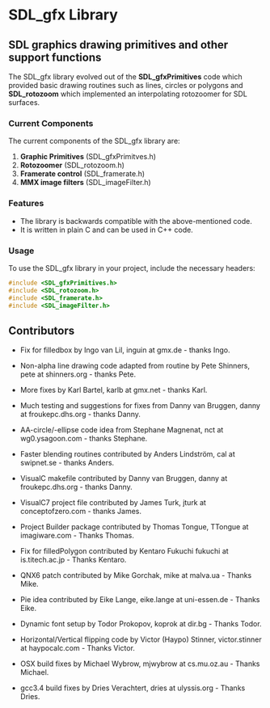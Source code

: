 
# SDL_gfx Library

## SDL graphics drawing primitives and other support functions

The SDL_gfx library evolved out of the **SDL_gfxPrimitives** code which provided basic drawing routines such as lines, circles or polygons and **SDL_rotozoom** which implemented an interpolating rotozoomer for SDL surfaces.

### Current Components

The current components of the SDL_gfx library are:

1. **Graphic Primitives** (SDL_gfxPrimitves.h)
2. **Rotozoomer** (SDL_rotozoom.h)
3. **Framerate control** (SDL_framerate.h)
4. **MMX image filters** (SDL_imageFilter.h)

### Features

- The library is backwards compatible with the above-mentioned code.
- It is written in plain C and can be used in C++ code.

### Usage

To use the SDL_gfx library in your project, include the necessary headers:

```c
#include <SDL_gfxPrimitives.h>
#include <SDL_rotozoom.h>
#include <SDL_framerate.h>
#include <SDL_imageFilter.h>
```

## Contributors
* Fix for filledbox by Ingo van Lil, inguin at gmx.de - thanks Ingo.

* Non-alpha line drawing code adapted from routine by Pete Shinners, pete at shinners.org - thanks Pete.

* More fixes by Karl Bartel, karlb at gmx.net - thanks Karl.

* Much testing and suggestions for fixes from Danny van Bruggen, danny at froukepc.dhs.org - thanks Danny.

* AA-circle/-ellipse code idea from Stephane Magnenat, nct at wg0.ysagoon.com - thanks Stephane.

* Faster blending routines contributed by Anders Lindström, cal at swipnet.se - thanks Anders.

* VisualC makefile contributed by Danny van Bruggen, danny at froukepc.dhs.org - thanks Danny.

* VisualC7 project file contributed by James Turk, jturk at conceptofzero.com - thanks James.

* Project Builder package contributed by Thomas Tongue, TTongue at imagiware.com - Thanks Thomas.

* Fix for filledPolygon contributed by Kentaro Fukuchi fukuchi at is.titech.ac.jp - Thanks Kentaro.

* QNX6 patch contributed by Mike Gorchak, mike at malva.ua - Thanks Mike.

* Pie idea contributed by Eike Lange, eike.lange at uni-essen.de - Thanks Eike.

* Dynamic font setup by Todor Prokopov, koprok at dir.bg - Thanks Todor.

* Horizontal/Vertical flipping code by Victor (Haypo) Stinner, victor.stinner at haypocalc.com - Thanks Victor.

* OSX build fixes by Michael Wybrow, mjwybrow at cs.mu.oz.au - Thanks Michael.

* gcc3.4 build fixes by Dries Verachtert, dries at ulyssis.org - Thanks Dries.


